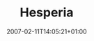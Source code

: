 ---
type: "project"
title: "Hesperia"
date: 2007-02-11T14:05:21+01:00
description: "Homeland Security: tecnologías para la seguridad integral en
espacios públicos e infraestructuras."
icon: "hesperia/images/hesperia-logo.png"
---